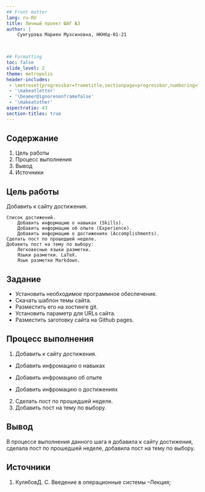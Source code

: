 ```yaml
---
## Front matter
lang: ru-RU
title: Личный проект ШАГ №3
author: |
	Сунгурова Мариян Мухсиновна, НКНбд-01-21
	


## Formatting
toc: false
slide_level: 2
theme: metropolis
header-includes: 
 - \metroset{progressbar=frametitle,sectionpage=progressbar,numbering=fraction}
 - '\makeatletter'
 - '\beamer@ignorenonframefalse'
 - '\makeatother'
aspectratio: 43
section-titles: true
---
```


## Содержание
1. Цель работы
2. Процесс выполнения
3. Вывод
4. Источники

## Цель работы

Добавить к сайту достижения.

    Список достижений.
        Добавить информацию о навыках (Skills).
        Добавить информацию об опыте (Experience).
        Добавить информацию о достижениях (Accomplishments).
    Сделать пост по прошедшей неделе.
    Добавить пост на тему по выбору:
        Легковесные языки разметки.
        Языки разметки. LaTeX.
        Язык разметки Markdown.


## Задание

- Установить необходимое программное обеспечение.
- Скачать шаблон темы сайта.
- Разместить его на хостинге git.
- Установить параметр для URLs сайта.
- Разместить заготовку сайта на Github pages.

## Процесс выполнения

1. Добавить к сайту достижения.


- Добавить инфромацию о навыках

- Добавить инфромацию об опыте 

- Добавить инфромацию о достижениях 

2. Сделать пост по прошедшей неделе. 
3. Добавить пост на тему по выбору. 



## Вывод

В процессе выполнения данного шага я добавила к сайту достижения, сделала пост по прошедшей неделе, добавила пост на тему по выбору.

## Иcточники

1. КулябовД. С. Введение в операционные системы –Лекция;


